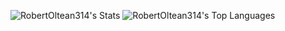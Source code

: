 ![RobertOltean314's Stats](https://github-readme-stats.vercel.app/api?username=RobertOltean314&theme=vue-dark&show_icons=true&hide_border=false&count_private=true&card_width=400)
![RobertOltean314's Top Languages](https://github-readme-stats.vercel.app/api/top-langs/?username=RobertOltean314&theme=vue-dark&show_icons=true&hide_border=false&layout=compact&card_width=400)
